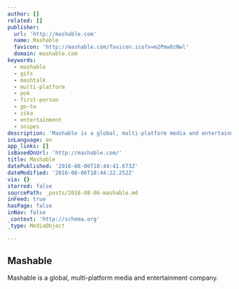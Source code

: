 ```yaml
---
author: []
related: []
publisher:
  url: 'http://mashable.com'
  name: Mashable
  favicon: 'http://mashable.com/favicon.ico?v=m2Pmw8zNwl'
  domain: mashable.com
keywords:
  - mashable
  - gifs
  - mashtalk
  - multi-platform
  - pok
  - first-person
  - go-to
  - zika
  - entertainment
  - snipes
description: 'Mashable is a global, multi-platform media and entertainment company.'
inLanguage: en
app_links: []
isBasedOnUrl: 'http://mashable.com/'
title: Mashable
datePublished: '2016-08-06T18:44:41.673Z'
dateModified: '2016-08-06T18:44:22.252Z'
via: {}
starred: false
sourcePath: _posts/2016-08-06-mashable.md
inFeed: true
hasPage: false
inNav: false
_context: 'http://schema.org'
_type: MediaObject

---
```

<article style=""><h1>Mashable</h1><p>Mashable is a global, multi-platform media and entertainment company.</p></article>
